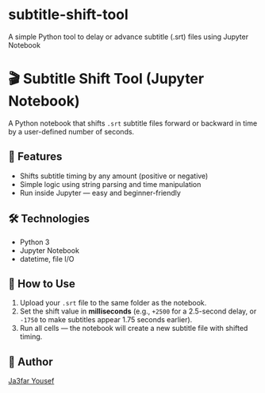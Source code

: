 # subtitle-shift-tool
A simple Python tool to delay or advance subtitle (.srt) files using Jupyter Notebook
# 🎬 Subtitle Shift Tool (Jupyter Notebook)

A Python notebook that shifts `.srt` subtitle files forward or backward in time by a user-defined number of seconds.

## 🧠 Features
- Shifts subtitle timing by any amount (positive or negative)
- Simple logic using string parsing and time manipulation
- Run inside Jupyter — easy and beginner-friendly

## 🛠️ Technologies
- Python 3
- Jupyter Notebook
- datetime, file I/O

## 📁 How to Use
1. Upload your `.srt` file to the same folder as the notebook.
2. Set the shift value in **milliseconds** (e.g., `+2500` for a 2.5-second delay, or `-1750` to make subtitles appear 1.75 seconds earlier).
3. Run all cells — the notebook will create a new subtitle file with shifted timing.

## 👤 Author
[Ja3far Yousef](https://github.com/ja3farr)
